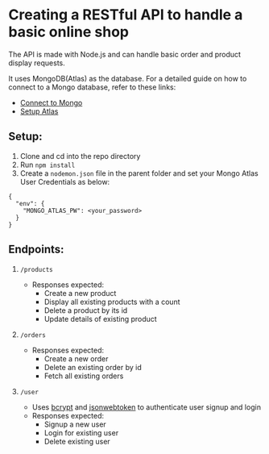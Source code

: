 # Creating a RESTful API to handle a basic online shop
The API is made with Node.js and can handle basic order and product display requests.

It uses MongoDB(Atlas) as the database. For a detailed guide on how to connect to a Mongo database, refer to these links:
- [Connect to Mongo](https://docs.mongodb.com/guides/server/drivers/)
- [Setup Atlas](https://docs.mongodb.com/guides/cloud/connectionstring/)

## Setup:
1. Clone and cd into the repo directory
2. Run `npm install`
3. Create a `nodemon.json` file in the parent folder and set your Mongo Atlas User Credentials as below:
  ``` 
  {
    "env": {
      "MONGO_ATLAS_PW": <your_password>
    }
  }
  ```
## Endpoints:
1. `/products`
    - Responses expected:
      - Create a new product
      - Display all existing products with a count
      - Delete a product by its id
      - Update details of existing product
      
2. `/orders`
    - Responses expected:
      - Create a new order
      - Delete an existing order by id
      - Fetch all existing orders
      
3. `/user`
    - Uses [bcrypt](https://www.npmjs.com/package/bcrypt) and [jsonwebtoken](https://www.npmjs.com/package/jsonwebtoken) to authenticate user signup and login
    - Responses expected:
      - Signup a new user
      - Login for existing user
      - Delete existing user
